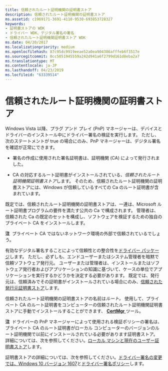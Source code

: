 ```yaml
---
title: 信頼されたルート証明機関の証明書ストア
description: 信頼されたルート証明機関の証明書ストア
ms.assetid: c1969171-3691-4110-9530-693853728327
keywords:
- 証明書ストアの WDK
- ドライバー WDK、デジタル署名の署名
- 信頼されたルート証明機関証明書ストア WDK
ms.date: 04/20/2017
ms.localizationpriority: medium
ms.openlocfilehash: 87c95dc9919eeae52a0ea904386afffeb6f3517e
ms.sourcegitcommit: 0cc5051945559a242d941a6f2799d161d8eba2a7
ms.translationtype: MT
ms.contentlocale: ja-JP
ms.lasthandoff: 04/23/2019
ms.locfileid: "63339514"
---
```

# <a name="trusted-root-certification-authorities-certificate-store"></a>信頼されたルート証明機関の証明書ストア


Windows Vista 以降、プラグ アンド プレイ (PnP) マネージャーは、デバイスとドライバーのインストール中にドライバー署名の検証を実行します。 ただし、次のステートメントが true の場合にのみ、PnP マネージャーは、デジタル署名を確認が正常にできます。

-   署名の作成に使用された署名証明書は、証明機関 (CA) によって発行されました。

-   CA の対応するルート証明書がインストールされている、*信頼されたルート証明機関証明書ストア*します。 そのため、信頼されたルート証明機関の証明書ストアには、Windows が信頼しているすべての Ca のルート証明書が含まれています。

既定では、信頼されたルート証明機関の証明書ストアは、一連は、Microsoft ルート証明書プログラムの要件を満たす公共の Ca で構成されます。 管理者は、信頼された Ca の既定のセットを構成し、ソフトウェアを検証するための独自のプライベート CA をインストールします。

**注**  プライベート CA ではないネットワーク環境の外部で信頼されているでしょう。

 

有効なデジタル署名することによって信頼性との整合性を[ドライバー パッケージ](driver-packages.md)します。 ただし、必ずしも、エンドユーザーまたはシステム管理者を暗黙で信頼ソフトウェア発行元。 ユーザーまたは管理者は、インストールまたはソフトウェア発行者およびアプリケーションの知識に基づいて、ケースの単位でアプリケーションを実行するかどうかを決定する必要があります。 既定では、発行元は、信頼済みでその証明書がインストールされている場合にのみ、[信頼された発行元証明書ストア](trusted-publishers-certificate-store.md)します。

信頼されたルート証明機関の証明書ストアの名前は*ルート。* 使用して、プライベート CA のルート証明書をコンピューターの信頼されたルート証明機関証明書ストアに手動でインストールすることができます、 [ **CertMgr** ](https://msdn.microsoft.com/library/windows/hardware/ff543411)ツール。

**注**  ドライバーの PnP マネージャーによって使用される検証ポリシーの署名は、プライベート CA のルート証明書がローカル コンピューターのバージョンのルート証明機関で以前にインストールされている必要があります証明書ストア。 詳細については、次を参照してください。[ローカル マシンと現在のユーザー証明書ストア](local-machine-and-current-user-certificate-stores.md)します。

 

証明書ストアの詳細については、次を参照してください。[ドライバー署名の変更では、Windows 10 バージョン 1607](https://blogs.msdn.microsoft.com/windows_hardware_certification/2016/07/26/driver-signing-changes-in-windows-10-version-1607/)と[ドライバー署名ポリシー](https://docs.microsoft.com/windows-hardware/drivers/install/kernel-mode-code-signing-policy--windows-vista-and-later-)します。

 

 





